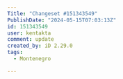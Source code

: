```yaml
---
Title: "Changeset #151343549"
PublishDate: "2024-05-15T07:03:13Z"
id: 151343549
user: kentakta
comment: update
created_by: iD 2.29.0
tags:
  - Montenegro

---
```

